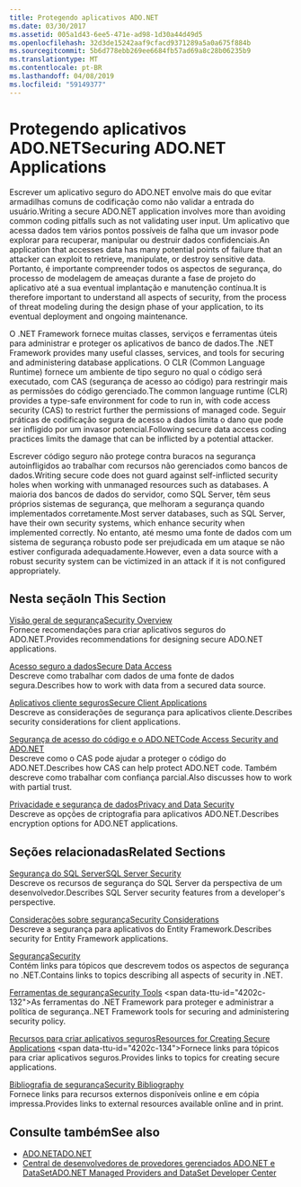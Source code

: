 ```yaml
---
title: Protegendo aplicativos ADO.NET
ms.date: 03/30/2017
ms.assetid: 005a1d43-6ee5-471e-ad98-1d30a44d49d5
ms.openlocfilehash: 32d3de15242aaf9cfacd9371289a5a0a675f884b
ms.sourcegitcommit: 5b6d778ebb269ee6684fb57ad69a8c28b06235b9
ms.translationtype: MT
ms.contentlocale: pt-BR
ms.lasthandoff: 04/08/2019
ms.locfileid: "59149377"
---
```

# <a name="securing-adonet-applications"></a><span data-ttu-id="4202c-102">Protegendo aplicativos ADO.NET</span><span class="sxs-lookup"><span data-stu-id="4202c-102">Securing ADO.NET Applications</span></span>
<span data-ttu-id="4202c-103">Escrever um aplicativo seguro do ADO.NET envolve mais do que evitar armadilhas comuns de codificação como não validar a entrada do usuário.</span><span class="sxs-lookup"><span data-stu-id="4202c-103">Writing a secure ADO.NET application involves more than avoiding common coding pitfalls such as not validating user input.</span></span> <span data-ttu-id="4202c-104">Um aplicativo que acessa dados tem vários pontos possíveis de falha que um invasor pode explorar para recuperar, manipular ou destruir dados confidenciais.</span><span class="sxs-lookup"><span data-stu-id="4202c-104">An application that accesses data has many potential points of failure that an attacker can exploit to retrieve, manipulate, or destroy sensitive data.</span></span> <span data-ttu-id="4202c-105">Portanto, é importante compreender todos os aspectos de segurança, do processo de modelagem de ameaças durante a fase de projeto do aplicativo até a sua eventual implantação e manutenção contínua.</span><span class="sxs-lookup"><span data-stu-id="4202c-105">It is therefore important to understand all aspects of security, from the process of threat modeling during the design phase of your application, to its eventual deployment and ongoing maintenance.</span></span>  
  
 <span data-ttu-id="4202c-106">O .NET Framework fornece muitas classes, serviços e ferramentas úteis para administrar e proteger os aplicativos de banco de dados.</span><span class="sxs-lookup"><span data-stu-id="4202c-106">The .NET Framework provides many useful classes, services, and tools for securing and administering database applications.</span></span> <span data-ttu-id="4202c-107">O CLR (Common Language Runtime) fornece um ambiente de tipo seguro no qual o código será executado, com CAS (segurança de acesso ao código) para restringir mais as permissões do código gerenciado.</span><span class="sxs-lookup"><span data-stu-id="4202c-107">The common language runtime (CLR) provides a type-safe environment for code to run in, with code access security (CAS) to restrict further the permissions of managed code.</span></span> <span data-ttu-id="4202c-108">Seguir práticas de codificação segura de acesso a dados limita o dano que pode ser infligido por um invasor potencial.</span><span class="sxs-lookup"><span data-stu-id="4202c-108">Following secure data access coding practices limits the damage that can be inflicted by a potential attacker.</span></span>  
  
 <span data-ttu-id="4202c-109">Escrever código seguro não protege contra buracos na segurança autoinfligidos ao trabalhar com recursos não gerenciados como bancos de dados.</span><span class="sxs-lookup"><span data-stu-id="4202c-109">Writing secure code does not guard against self-inflicted security holes when working with unmanaged resources such as databases.</span></span> <span data-ttu-id="4202c-110">A maioria dos bancos de dados do servidor, como SQL Server, têm seus próprios sistemas de segurança, que melhoram a segurança quando implementados corretamente.</span><span class="sxs-lookup"><span data-stu-id="4202c-110">Most server databases, such as SQL Server, have their own security systems, which enhance security when implemented correctly.</span></span> <span data-ttu-id="4202c-111">No entanto, até mesmo uma fonte de dados com um sistema de segurança robusto pode ser prejudicada em um ataque se não estiver configurada adequadamente.</span><span class="sxs-lookup"><span data-stu-id="4202c-111">However, even a data source with a robust security system can be victimized in an attack if it is not configured appropriately.</span></span>  
  
## <a name="in-this-section"></a><span data-ttu-id="4202c-112">Nesta seção</span><span class="sxs-lookup"><span data-stu-id="4202c-112">In This Section</span></span>  
 [<span data-ttu-id="4202c-113">Visão geral de segurança</span><span class="sxs-lookup"><span data-stu-id="4202c-113">Security Overview</span></span>](../../../../docs/framework/data/adonet/security-overview.md)  
 <span data-ttu-id="4202c-114">Fornece recomendações para criar aplicativos seguros do ADO.NET.</span><span class="sxs-lookup"><span data-stu-id="4202c-114">Provides recommendations for designing secure ADO.NET applications.</span></span>  
  
 [<span data-ttu-id="4202c-115">Acesso seguro a dados</span><span class="sxs-lookup"><span data-stu-id="4202c-115">Secure Data Access</span></span>](../../../../docs/framework/data/adonet/secure-data-access.md)  
 <span data-ttu-id="4202c-116">Descreve como trabalhar com dados de uma fonte de dados segura.</span><span class="sxs-lookup"><span data-stu-id="4202c-116">Describes how to work with data from a secured data source.</span></span>  
  
 [<span data-ttu-id="4202c-117">Aplicativos cliente seguros</span><span class="sxs-lookup"><span data-stu-id="4202c-117">Secure Client Applications</span></span>](../../../../docs/framework/data/adonet/secure-client-applications.md)  
 <span data-ttu-id="4202c-118">Descreve as considerações de segurança para aplicativos cliente.</span><span class="sxs-lookup"><span data-stu-id="4202c-118">Describes security considerations for client applications.</span></span>  
  
 [<span data-ttu-id="4202c-119">Segurança de acesso do código e o ADO.NET</span><span class="sxs-lookup"><span data-stu-id="4202c-119">Code Access Security and ADO.NET</span></span>](../../../../docs/framework/data/adonet/code-access-security.md)  
 <span data-ttu-id="4202c-120">Descreve como o CAS pode ajudar a proteger o código do ADO.NET.</span><span class="sxs-lookup"><span data-stu-id="4202c-120">Describes how CAS can help protect ADO.NET code.</span></span> <span data-ttu-id="4202c-121">Também descreve como trabalhar com confiança parcial.</span><span class="sxs-lookup"><span data-stu-id="4202c-121">Also discusses how to work with partial trust.</span></span>  
  
 [<span data-ttu-id="4202c-122">Privacidade e segurança de dados</span><span class="sxs-lookup"><span data-stu-id="4202c-122">Privacy and Data Security</span></span>](../../../../docs/framework/data/adonet/privacy-and-data-security.md)  
 <span data-ttu-id="4202c-123">Descreve as opções de criptografia para aplicativos ADO.NET.</span><span class="sxs-lookup"><span data-stu-id="4202c-123">Describes encryption options for ADO.NET applications.</span></span>  
  
## <a name="related-sections"></a><span data-ttu-id="4202c-124">Seções relacionadas</span><span class="sxs-lookup"><span data-stu-id="4202c-124">Related Sections</span></span>  
 [<span data-ttu-id="4202c-125">Segurança do SQL Server</span><span class="sxs-lookup"><span data-stu-id="4202c-125">SQL Server Security</span></span>](../../../../docs/framework/data/adonet/sql/sql-server-security.md)  
 <span data-ttu-id="4202c-126">Descreve os recursos de segurança do SQL Server da perspectiva de um desenvolvedor.</span><span class="sxs-lookup"><span data-stu-id="4202c-126">Describes SQL Server security features from a developer's perspective.</span></span>  
  
 [<span data-ttu-id="4202c-127">Considerações sobre segurança</span><span class="sxs-lookup"><span data-stu-id="4202c-127">Security Considerations</span></span>](../../../../docs/framework/data/adonet/ef/security-considerations.md)  
 <span data-ttu-id="4202c-128">Descreve a segurança para aplicativos do Entity Framework.</span><span class="sxs-lookup"><span data-stu-id="4202c-128">Describes security for Entity Framework applications.</span></span>  
  
 [<span data-ttu-id="4202c-129">Segurança</span><span class="sxs-lookup"><span data-stu-id="4202c-129">Security</span></span>](../../../../docs/standard/security/index.md)  
 <span data-ttu-id="4202c-130">Contém links para tópicos que descrevem todos os aspectos de segurança no .NET.</span><span class="sxs-lookup"><span data-stu-id="4202c-130">Contains links to topics describing all aspects of security in .NET.</span></span>  
  
 [<span data-ttu-id="4202c-131">Ferramentas de segurança</span><span class="sxs-lookup"><span data-stu-id="4202c-131">Security Tools</span></span>](https://docs.microsoft.com/previous-versions/visualstudio/visual-studio-2008/7w3fd0wb(v=vs.90))  
 <span data-ttu-id="4202c-132">As ferramentas do .NET Framework para proteger e administrar a política de segurança.</span><span class="sxs-lookup"><span data-stu-id="4202c-132">.NET Framework tools for securing and administering security policy.</span></span>  
  
 [<span data-ttu-id="4202c-133">Recursos para criar aplicativos seguros</span><span class="sxs-lookup"><span data-stu-id="4202c-133">Resources for Creating Secure Applications</span></span>](https://docs.microsoft.com/previous-versions/visualstudio/visual-studio-2010/ms165101(v=vs.100))  
 <span data-ttu-id="4202c-134">Fornece links para tópicos para criar aplicativos seguros.</span><span class="sxs-lookup"><span data-stu-id="4202c-134">Provides links to topics for creating secure applications.</span></span>  
  
 [<span data-ttu-id="4202c-135">Bibliografia de segurança</span><span class="sxs-lookup"><span data-stu-id="4202c-135">Security Bibliography</span></span>](/visualstudio/ide/security-bibliography)  
 <span data-ttu-id="4202c-136">Fornece links para recursos externos disponíveis online e em cópia impressa.</span><span class="sxs-lookup"><span data-stu-id="4202c-136">Provides links to external resources available online and in print.</span></span>  
  
## <a name="see-also"></a><span data-ttu-id="4202c-137">Consulte também</span><span class="sxs-lookup"><span data-stu-id="4202c-137">See also</span></span>

- [<span data-ttu-id="4202c-138">ADO.NET</span><span class="sxs-lookup"><span data-stu-id="4202c-138">ADO.NET</span></span>](../../../../docs/framework/data/adonet/index.md)
- [<span data-ttu-id="4202c-139">Central de desenvolvedores de provedores gerenciados ADO.NET e DataSet</span><span class="sxs-lookup"><span data-stu-id="4202c-139">ADO.NET Managed Providers and DataSet Developer Center</span></span>](https://go.microsoft.com/fwlink/?LinkId=217917)
